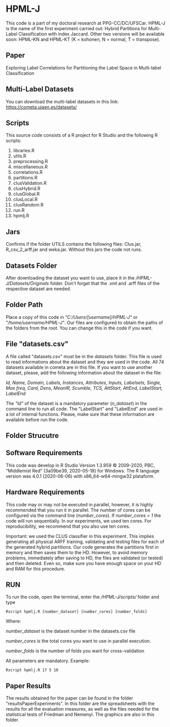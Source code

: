# HPML-J

This code is a part of my doctoral research at PPG-CC/DC/UFSCar. HPML-J is the name of the first experiment carried out: Hybrid Partitions for Multi-Label Classification with index Jaccard. Other two versions will be available soon: HPML-KN and HPML-KT (K = kohonen, N = normal, T = transpose).

## Paper
Exploring Label Correlations for Partitioning the Label Space in Multi-label Classification

## Multi-Label Datasets
You can download the multi-label datasets in this link: https://cometa.ujaen.es/datasets/

## Scripts
This source code consists of a R project for R Studio and the following R scripts:

01. libraries.R
02. utils.R
03. preprocessing.R
04. miscellaneous.R
05. correlations.R
06. partitions.R
07. clusValidation.R
08. clusHybrid.R
09. clusGlobal.R
10. clusLocal.R
11. clusRandom.R
12. run.R
13. hpmlj.R

## Jars
Confirms if the folder UTILS contains the following files: Clus.jar, R_csv_2_arff.jar and weka.jar. Without this jars the code not runs. 

## Datasets Folder
After downloading the dataset you want to use, place it in the */HPML-J/Datasets/Originals* folder. Don't forget that the .xml and .arff files of the respective dataset are needed.

## Folder Path
Place a copy of this code in _"C:/Users/[username]/HPML-J"_ or _"/home/username/HPML-J"_. Our files are configured to obtain the paths of the folders from the root. You can change this in the code if you want.

## File "datasets.csv"
A file called "datasets.csv" must be in the *datasets* folder. This file is used to read informations about the dataset and they are used in the code. All 74 datasets available in cometa are in this file. If you want to use another dataset, please, add the following information about the dataset in the file:

_Id, Name, Domain, Labels, Instances, Attributes, Inputs, Labelsets, Single, Max freq, Card, Dens, MeanIR, Scumble, TCS, AttStart, AttEnd, LabelStart, LabelEnd_

The _"Id"_ of the dataset is a mandatory parameter (_n_dataset_) in the command line to run all code. The "LabelStart" and "LabelEnd" are used in a lot of internal functions. Please, make sure that these information are available before run the code.

## Folder Strucutre



## Software Requirements
This code was develop in R Studio Version 1.3.959 © 2009-2020, PBC, "Middlemist Red" (3a09be39, 2020-05-18) for Windows. The R language version was 4.0.1 (2020-06-06) with x86_64-w64-mingw32 plataform.

## Hardware Requirements
This code may or may not be executed in parallel, however, it is highly recommended that you run it in parallel. The number of cores can be configured via the command line (_number_cores_). If *number_cores = 1* the code will run sequentially. In our experiments, we used ten cores. For reproducibility, we recommend that you also use ten cores.

Important: we used the CLUS classifier in this experiment. This implies generating all physical ARFF training, validating and testing files for each of the generated hybrid partitions. Our code generates the partitions first in memory and then saves them to the HD. However, to avoid memory problems, immediately after saving to HD, the files are validated (or tested) and then deleted. Even so, make sure you have enough space on your HD and RAM for this procedure.

## RUN
To run the code, open the terminal, enter the */HPML-J/scripts/* folder and type

```
Rscript hpmlj.R [number_dataset] [number_cores] [number_folds]
```

Where:

_number_dataset_ is the dataset number in the datasets.csv file

_number_cores_ is the total cores you want to use in parallel execution.

_number_folds_ is the number of folds you want for cross-validation

All parameters are mandatory. Example:

```
Rscript hpmlj.R 17 5 10
```


## Paper Results
The results obtained for the paper can be found in the folder "resultsPaperExperiments". In this folder are the spreadsheets with the results for all the evaluation measures, as well as the files needed for the statistical tests of Friedman and Nemenyi. The graphics are also in this folder.



